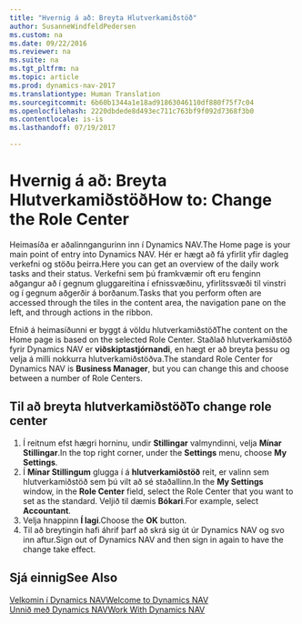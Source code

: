 ```yaml
---
title: "Hvernig á að: Breyta Hlutverkamiðstöð"
author: SusanneWindfeldPedersen
ms.custom: na
ms.date: 09/22/2016
ms.reviewer: na
ms.suite: na
ms.tgt_pltfrm: na
ms.topic: article
ms.prod: dynamics-nav-2017
ms.translationtype: Human Translation
ms.sourcegitcommit: 6b60b1344a1e18ad91863046110df880f75f7c04
ms.openlocfilehash: 2220dbdede8d493ec711c763bf9f092d7368f3b0
ms.contentlocale: is-is
ms.lasthandoff: 07/19/2017

---
```


# <a name="how-to-change-the-role-center"></a><span data-ttu-id="bbe1c-102">Hvernig á að: Breyta Hlutverkamiðstöð</span><span class="sxs-lookup"><span data-stu-id="bbe1c-102">How to: Change the Role Center</span></span>
<span data-ttu-id="bbe1c-103">Heimasíða er aðalinngangurinn inn í Dynamics NAV.</span><span class="sxs-lookup"><span data-stu-id="bbe1c-103">The Home page is your main point of entry into Dynamics NAV.</span></span> <span data-ttu-id="bbe1c-104">Hér er hægt að fá yfirlit yfir dagleg verkefni og stöðu þeirra.</span><span class="sxs-lookup"><span data-stu-id="bbe1c-104">Here you can get an overview of the daily work tasks and their status.</span></span> <span data-ttu-id="bbe1c-105">Verkefni sem þú framkvæmir oft eru fenginn aðgangur að í gegnum gluggareitina í efnissvæðinu, yfirlitssvæði til vinstri og í gegnum aðgerðir á borðanum.</span><span class="sxs-lookup"><span data-stu-id="bbe1c-105">Tasks that you perform often are accessed through the tiles in the content area, the navigation pane on the left, and through actions in the ribbon.</span></span>

<span data-ttu-id="bbe1c-106">Efnið á heimasíðunni er byggt á völdu hlutverkamiðstöð</span><span class="sxs-lookup"><span data-stu-id="bbe1c-106">The content on the Home page is based on the selected Role Center.</span></span> <span data-ttu-id="bbe1c-107">Staðlað hlutverkamiðstöð fyrir Dynamics NAV er **viðskiptastjórnandi**, en hægt er að breyta þessu og velja á milli nokkurra hlutverkamiðstöðva.</span><span class="sxs-lookup"><span data-stu-id="bbe1c-107">The standard Role Center for Dynamics NAV is **Business Manager**, but you can change this and choose between a number of Role Centers.</span></span>

## <a name="to-change-role-center"></a><span data-ttu-id="bbe1c-108">Til að breyta hlutverkamiðstöð</span><span class="sxs-lookup"><span data-stu-id="bbe1c-108">To change role center</span></span>
1. <span data-ttu-id="bbe1c-109">Í reitnum efst hægri horninu, undir **Stillingar** valmyndinni, velja **Mínar Stillingar**.</span><span class="sxs-lookup"><span data-stu-id="bbe1c-109">In the top right corner, under the **Settings** menu, choose **My Settings**.</span></span>
2. <span data-ttu-id="bbe1c-110">Í **Mínar Stillingum** glugga í á **hlutverkamiðstöð** reit, er valinn sem hlutverkamiðstöð sem þú vilt að sé staðallinn.</span><span class="sxs-lookup"><span data-stu-id="bbe1c-110">In the **My Settings** window, in the **Role Center** field, select the Role Center that you want to set as the standard.</span></span> <span data-ttu-id="bbe1c-111">Veljið til dæmis **Bókari**.</span><span class="sxs-lookup"><span data-stu-id="bbe1c-111">For example, select **Accountant**.</span></span>
3. <span data-ttu-id="bbe1c-112">Velja hnappinn **Í lagi**.</span><span class="sxs-lookup"><span data-stu-id="bbe1c-112">Choose the **OK** button.</span></span>
4. <span data-ttu-id="bbe1c-113">Til að breytingin hafi áhrif þarf að skrá sig út úr Dynamics NAV og svo inn aftur.</span><span class="sxs-lookup"><span data-stu-id="bbe1c-113">Sign out of Dynamics NAV and then sign in again to have the change take effect.</span></span>

## <a name="see-also"></a><span data-ttu-id="bbe1c-114">Sjá einnig</span><span class="sxs-lookup"><span data-stu-id="bbe1c-114">See Also</span></span>
[<span data-ttu-id="bbe1c-115">Velkomin í Dynamics NAV</span><span class="sxs-lookup"><span data-stu-id="bbe1c-115">Welcome to Dynamics NAV</span></span>](across-get-started.md)  
[<span data-ttu-id="bbe1c-116">Unnið með Dynamics NAV</span><span class="sxs-lookup"><span data-stu-id="bbe1c-116">Work With Dynamics NAV</span></span>](ui-work-product.md)  

